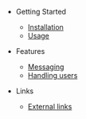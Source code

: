 - Getting Started

  - [Installation](installation.md)
  - [Usage](usage.md)

- Features

  - [Messaging](messaging.md)
  - [Handling users](handlingusers.md)

- Links
  - [External links](externallinks.md)
